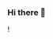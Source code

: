 ### Hi there 👋

<!--

- 🔭 I’m currently working on LMS 
- 🌱 I’m currently learning User experience design
- 👯 I’m looking to collaborate on design research
- 💬 Ask me about Design
- 📫 How to reach me: LinkedIn
- 😄 Pronouns: him/his
-->!

